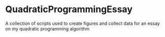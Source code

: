 # QuadraticProgrammingEssay
A collection of scripts used to create figures and collect data for an essay on my quadratic programming algorithm
